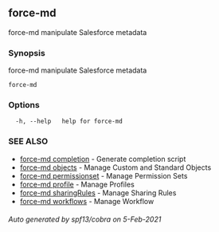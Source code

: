 ## force-md

force-md manipulate Salesforce metadata

### Synopsis

force-md manipulate Salesforce metadata

```
force-md
```

### Options

```
  -h, --help   help for force-md
```

### SEE ALSO

* [force-md completion](force-md_completion.md)	 - Generate completion script
* [force-md objects](force-md_objects.md)	 - Manage Custom and Standard Objects
* [force-md permissionset](force-md_permissionset.md)	 - Manage Permission Sets
* [force-md profile](force-md_profile.md)	 - Manage Profiles
* [force-md sharingRules](force-md_sharingRules.md)	 - Manage Sharing Rules
* [force-md workflows](force-md_workflows.md)	 - Manage Workflow

###### Auto generated by spf13/cobra on 5-Feb-2021
